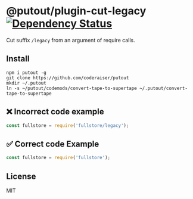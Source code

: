 # @putout/plugin-cut-legacy [![Dependency Status][DependencyStatusIMGURL]][DependencyStatusURL]

[DependencyStatusURL]:      https://david-dm.org/coderaiser/putout?path=codemods/cut-legacy
[DependencyStatusIMGURL]:   https://david-dm.org/coderaiser/putout.svg?path=codemods/cut-legacy

Cut suffix `/legacy` from an argument of require calls.

## Install

```
npm i putout -g
git clone https://github.com/coderaiser/putout
mkdir ~/.putout
ln -s ~/putout/codemods/convert-tape-to-supertape ~/.putout/convert-tape-to-supertape
```

## ❌ Incorrect code example

```js
const fullstore = require('fullstore/legacy');
```

## ✅ Correct code Example

```js
const fullstore = require('fullstore');
```

## License

MIT


